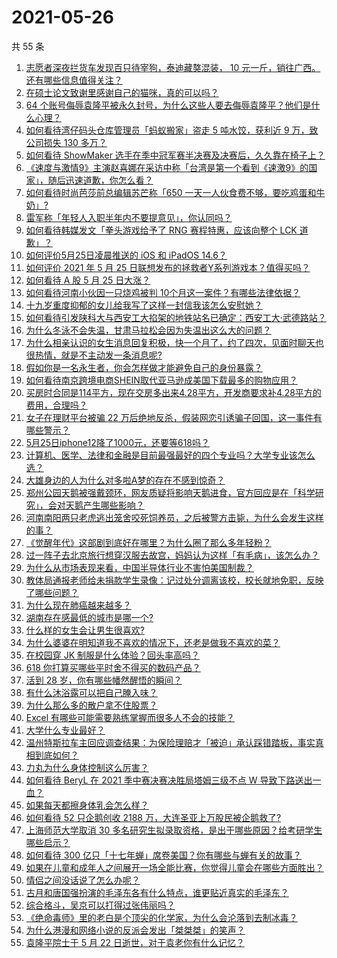 # 2021-05-26

共 55 条

<!-- BEGIN -->
<!-- 最后更新时间 Wed May 26 2021 01:55:26 GMT+0800 (China Standard Time) -->

1. [志愿者深夜拦货车发现百只待宰狗，泰迪藏獒混装， 10
   元一斤，销往广西。还有哪些信息值得关注？](https://www.zhihu.com/question/461282064)
2. [在硕士论文致谢里感谢自己的猫咪，真的可以吗？](https://www.zhihu.com/question/461220227)
3. [64
   个账号侮辱袁隆平被永久封号，为什么这些人要去侮辱袁隆平？他们是什么心理？](https://www.zhihu.com/question/461316765)
4. [如何看待湾仔码头仓库管理员「蚂蚁搬家」盗走 5 吨水饺，获利近 9 万，致公司损失 130
   多万？](https://www.zhihu.com/question/461183162)
5. [如何看待 ShowMaker
   选手在季中冠军赛半决赛及决赛后，久久靠在椅子上？](https://www.zhihu.com/question/460956969)
6. [《速度与激情9》主演赵喜娜在采访中称「台湾是第一个看到《速激9》的国家」，随后迅速道歉，你怎么看？](https://www.zhihu.com/question/461250975)
7. [如何看待时尚芭莎前总编辑苏芒称「650
   一天一人伙食费不够，要吃鸡蛋和牛奶」?](https://www.zhihu.com/question/461057693)
8. [雷军称「年轻人入职半年内不要提意见」，你认同吗？](https://www.zhihu.com/question/461347400)
9. [如何看待韩媒发文「拳头游戏给予了 RNG 赛程特惠，应该向整个 LCK
   道歉」？](https://www.zhihu.com/question/461315452)
10. [如何评价5月25日凌晨推送的 iOS 和 iPadOS
    14.6？](https://www.zhihu.com/question/461255795)
11. [如何评价 2021 年 5 月 25
    日联想发布的拯救者Y系列游戏本？值得买吗？](https://www.zhihu.com/question/461301869)
12. [如何看待 A 股 5 月 25 日大涨？](https://www.zhihu.com/question/461315219)
13. [如何看待河南小伙因一只烧鸡被判
    10个月这一案件？有哪些法律依据？](https://www.zhihu.com/question/460929448)
14. [十九岁重度抑郁的女儿给我写了这样一封信我该怎么安慰她？](https://www.zhihu.com/question/460881487)
15. [如何看待引发陕科大与西安工大掐架的地铁站名已确定：西安工大·武德路站？](https://www.zhihu.com/question/461160602)
16. [为什么冬泳不会失温，甘肃马拉松会因为失温出这么大的问题？](https://www.zhihu.com/question/460950129)
17. [为什么相亲认识的女生消息回复积极，快一个月了，约了四次，见面时聊天也很热情，就是不主动发一条消息呢?](https://www.zhihu.com/question/460678480)
18. [假如你是一名永生者，你会怎样做才能避免自己的身份暴露？](https://www.zhihu.com/question/438453657)
19. [如何看待南京跨境电商SHEIN取代亚马逊成美国下载最多的购物应用？](https://www.zhihu.com/question/461229919)
20. [买房时合同是114平方，现在交房多出来4.28平方，开发商要求补4.28平方的费用，合理吗？](https://www.zhihu.com/question/460780593)
21. [女子在理财平台被骗 22
    万后绝地反杀，假装网恋引诱骗子回国，这一事件有哪些警示？](https://www.zhihu.com/question/461157072)
22. [5月25日iphone12降了1000元，还要等618吗？](https://www.zhihu.com/question/461245434)
23. [计算机、医学、法律和金融是目前最强最好的四个专业吗？大学专业该怎么选？](https://www.zhihu.com/question/458947942)
24. [大雄身边的人为什么对多啦A梦的存在不感到惊奇？](https://www.zhihu.com/question/284594524)
25. [郑州公园天鹅被强戴颈环，网友质疑将影响天鹅进食，官方回应是在「科学研究」，会对天鹅产生哪些影响？](https://www.zhihu.com/question/461338939)
26. [河南南阳两只老虎逃出笼舍咬死饲养员，之后被警方击毙，为什么会发生这样的事？](https://www.zhihu.com/question/461359417)
27. [《觉醒年代》这部剧到底好在哪里？为什么圈了那么多年轻粉？](https://www.zhihu.com/question/459410613)
28. [过一阵子去北京旅行想穿汉服去故宫，妈妈认为这样「有毛病」，该怎么办？](https://www.zhihu.com/question/456328349)
29. [为什么从市场表现来看，中国半导体行业不害怕美国制裁？](https://www.zhihu.com/question/459925498)
30. [教体局通报老师给未捐款学生录像：记过处分调离该校，校长就地免职，反映了哪些问题？](https://www.zhihu.com/question/460650421)
31. [为什么现在肺癌越来越多？](https://www.zhihu.com/question/454025025)
32. [湖南存在感最低的城市是哪一个?](https://www.zhihu.com/question/386810766)
33. [什么样的女生会让男生很喜欢?](https://www.zhihu.com/question/375563536)
34. [为什么婆婆在明知道我不喜欢的情况下，还老是做我不喜欢的菜？](https://www.zhihu.com/question/455272913)
35. [在校园穿 JK 制服是什么体验？回头率高吗？](https://www.zhihu.com/question/294151930)
36. [618 你打算买哪些平时舍不得买的数码产品？](https://www.zhihu.com/question/399994145)
37. [活到 28 岁，你有哪些幡然醒悟的瞬间？](https://www.zhihu.com/question/461293445)
38. [有什么沐浴露可以把自己腌入味？](https://www.zhihu.com/question/48929487)
39. [为什么那么多的散户拿不住股票？](https://www.zhihu.com/question/454430837)
40. [Excel 有哪些可能需要熟练掌握而很多人不会的技能？](https://www.zhihu.com/question/21758700)
41. [大学什么专业最好？](https://www.zhihu.com/question/309589722)
42. [温州特斯拉车主回应调查结果：为保险理赔才「被迫」承认踩错踏板，事实真相到底如何？](https://www.zhihu.com/question/461186429)
43. [力丸为什么身体控制这么厉害？](https://www.zhihu.com/question/461231751)
44. [如何看待 BeryL 在 2021 季中赛决赛决胜局塔姆三级不点 W
    导致下路送出一血？](https://www.zhihu.com/question/461134288)
45. [如果每天都擦身体乳会怎么样？](https://www.zhihu.com/question/282225899)
46. [如何看待 52 只企鹅创收 2188
    万，大连圣亚上万股民被企鹅救了?](https://www.zhihu.com/question/460735226)
47. [上海师范大学取消 30
    多名研究生拟录取资格，是出于哪些原因？给考研学生哪些启示？](https://www.zhihu.com/question/461141160)
48. [如何看待 300
    亿只「十七年蝉」席卷美国？你有哪些与蝉有关的故事？](https://www.zhihu.com/question/461290050)
49. [如果在儿童和成年人之间展开一场全能比赛，你觉得儿童会在哪些方面胜出？](https://www.zhihu.com/question/459854374)
50. [情侣之间没话说了怎么办呢？](https://www.zhihu.com/question/348132267)
51. [古月和唐国强扮演的毛泽东各有什么特点，谁更贴近真实的毛泽东？](https://www.zhihu.com/question/36988226)
52. [综合格斗，吴京可以打得过张伟丽吗？](https://www.zhihu.com/question/423787485)
53. [《绝命毒师》里的老白是个顶尖的化学家，为什么会沦落到去制冰毒？](https://www.zhihu.com/question/25830031)
54. [为什么港漫和网络小说的反派会发出「桀桀桀」的笑声？](https://www.zhihu.com/question/318052604)
55. [袁隆平院士于 5 月 22 日逝世，对于袁老你有什么记忆？](https://www.zhihu.com/question/460807345)

<!-- END -->
